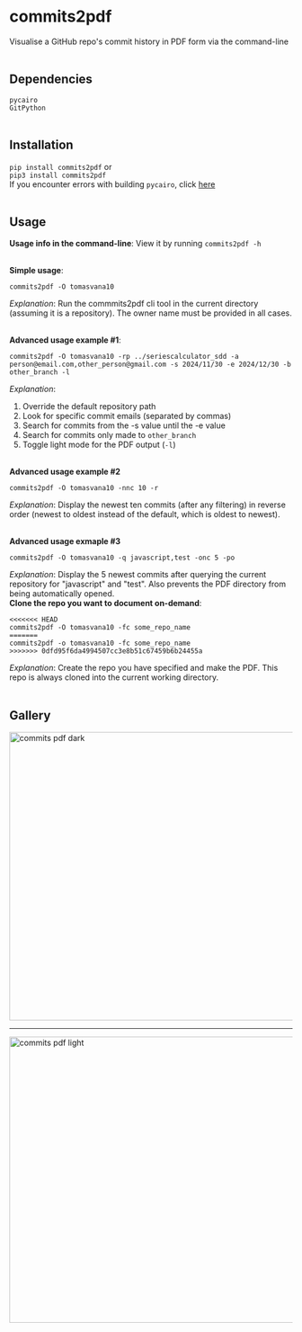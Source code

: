# commits2pdf
Visualise a GitHub repo's commit history in PDF form via the command-line
<br><br>
## Dependencies
`pycairo`<br>
`GitPython`
<br><br>
## Installation
`pip install commits2pdf` or<br>
`pip3 install commits2pdf`<br>
If you encounter errors with building `pycairo`, click [here](https://stackoverflow.com/a/76175684/23245953)
<br><br>
## Usage
**Usage info in the command-line**:
View it by running `commits2pdf -h`

<br>**Simple usage**:
```
commits2pdf -O tomasvana10
```
_Explanation_: Run the commmits2pdf cli tool in the current directory (assuming it is a repository). The owner name must be provided in all cases.

<br>**Advanced usage example #1**:
```
commits2pdf -O tomasvana10 -rp ../seriescalculator_sdd -a person@email.com,other_person@gmail.com -s 2024/11/30 -e 2024/12/30 -b other_branch -l
```
_Explanation_: 
1. Override the default repository path
2. Look for specific commit emails (separated by commas)
3. Search for commits from the -s value until the -e value
4. Search for commits only made to `other_branch`
5. Toggle light mode for the PDF output (`-l`)

<br>**Advanced usage example #2**
```
commits2pdf -O tomasvana10 -nnc 10 -r
```
_Explanation_: Display the newest ten commits (after any filtering) in reverse order (newest to oldest instead of the default, which is oldest to newest).

<br>**Advanced usage exmaple #3**
```
commits2pdf -O tomasvana10 -q javascript,test -onc 5 -po
```
_Explanation_: Display the 5 newest commits after querying the current repository for "javascript" and "test". Also prevents the PDF directory from being automatically opened.
<br>**Clone the repo you want to document on-demand**:
```
<<<<<<< HEAD
commits2pdf -O tomasvana10 -fc some_repo_name
=======
commits2pdf -o tomasvana10 -fc some_repo_name
>>>>>>> 0dfd95f6da4994507cc3e8b51c67459b6b24455a
```
_Explanation_: Create the repo you have specified and make the PDF. This repo is always cloned into the current working directory.
<br><br>
## Gallery
<img width="513" alt="commits pdf dark" src="https://github.com/tomasvana10/commits2pdf/assets/124552709/40d88bfc-c727-425a-9b7e-74da89c52220"> 
<hr>
<img width="509" alt="commits pdf light" src="https://github.com/tomasvana10/commits2pdf/assets/124552709/1ec90e60-53fa-41b1-a816-8e420ecb3c9a">